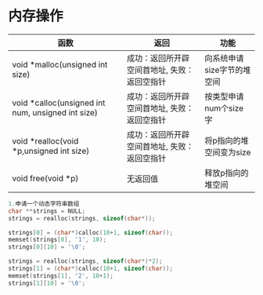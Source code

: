 # 内存操作
|函数|返回|功能|
|------|------|------|
|void *malloc(unsigned int size)|成功：返回所开辟空间首地址, 失败：返回空指针|向系统申请size字节的堆空间|
|void *calloc(unsigned int num, unsigned int size)|成功：返回所开辟空间首地址, 失败：返回空指针|按类型申请num个size字|
|void *realloc(void *p,unsigned int size)|成功：返回所开辟空间首地址, 失败：返回空指针|将p指向的堆空间变为size|
|void free(void *p)|无返回值|释放p指向的堆空间|
```c
1.申请一个动态字符串数组
char **strings = NULL;
strings = realloc(strings, sizeof(char*));

strings[0] = (char*)calloc(10+1, sizeof(char));
memset(strings[0], '1', 10);
strings[0][10] = '\0';

strings = realloc(strings, sizeof(char*)*2);
strings[1] = (char*)calloc(10+1, sizeof(char));
memset(strings[1], '2', 10+1);
strings[1][10] = '\0';
```
